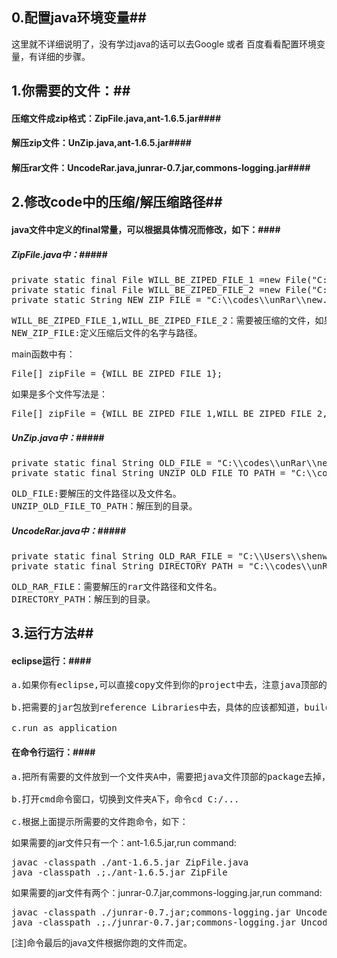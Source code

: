 ## 0.配置java环境变量##
这里就不详细说明了，没有学过java的话可以去Google 或者 百度看看配置环境变量，有详细的步骤。
## 1.你需要的文件：##
#### 压缩文件成zip格式：ZipFile.java,ant-1.6.5.jar####
#### 解压zip文件：UnZip.java,ant-1.6.5.jar####
#### 解压rar文件：UncodeRar.java,junrar-0.7.jar,commons-logging.jar####
## 2.修改code中的压缩/解压缩路径##
#### java文件中定义的final常量，可以根据具体情况而修改，如下：####
##### ZipFile.java中：#####
<pre>
private static final File WILL_BE_ZIPED_FILE_1 =new File("C:\\Users\\shenw1\\Downloads\\201605017.rar");
private static final File WILL_BE_ZIPED_FILE_2 =new File("C:\\Users\\shenw1\\Downloads\\201605018.rar");
private static String NEW_ZIP_FILE = "C:\\codes\\unRar\\new.zip";
</pre>
<pre>
WILL_BE_ZIPED_FILE_1,WILL_BE_ZIPED_FILE_2：需要被压缩的文件，如果只有一个，写一个就行，有多个可以再加。
NEW_ZIP_FILE:定义压缩后文件的名字与路径。
</pre>
main函数中有：
<pre>
File[] zipFile = {WILL_BE_ZIPED_FILE_1};
</pre>
如果是多个文件写法是：
<pre>
File[] zipFile = {WILL_BE_ZIPED_FILE_1,WILL_BE_ZIPED_FILE_2,WILL_BE_ZIPED_FILE_3,...};
</pre>
##### UnZip.java中：#####
<pre>
private static final String OLD_FILE = "C:\\codes\\unRar\\new.zip";
private static final String UNZIP_OLD_FILE_TO_PATH = "C:\\codes\\unRar\\test\\";
</pre>
<pre>
OLD_FILE:要解压的文件路径以及文件名。
UNZIP_OLD_FILE_TO_PATH：解压到的目录。
</pre>
##### UncodeRar.java中：#####
<pre>
private static final String OLD_RAR_FILE = "C:\\Users\\shenw1\\Downloads\\201605017.rar";
private static final String DIRECTORY_PATH = "C:\\codes\\unRar";
</pre>
<pre>
OLD_RAR_FILE：需要解压的rar文件路径和文件名。
DIRECTORY_PATH：解压到的目录。
</pre>
## 3.运行方法##
#### eclipse运行：####
<pre>
a.如果你有eclipse,可以直接copy文件到你的project中去，注意java顶部的package哦。<br/>
b.把需要的jar包放到reference Libraries中去，具体的应该都知道，build path->...<br/>
c.run as application
</pre>
#### 在命令行运行：####
<pre>
a.把所有需要的文件放到一个文件夹A中，需要把java文件顶部的package去掉，不然会出错。<br/>
b.打开cmd命令窗口，切换到文件夹A下，命令cd C:/...<br/>
c.根据上面提示所需要的文件跑命令，如下：
</pre>
如果需要的jar文件只有一个：ant-1.6.5.jar,run command:
<pre>
javac -classpath ./ant-1.6.5.jar ZipFile.java
java -classpath .;./ant-1.6.5.jar ZipFile
</pre>
如果需要的jar文件有两个：junrar-0.7.jar,commons-logging.jar,run command:
<pre>
javac -classpath ./junrar-0.7.jar;commons-logging.jar UncodeRar.java
java -classpath .;./junrar-0.7.jar;commons-logging.jar UncodeRar
</pre>
[注]命令最后的java文件根据你跑的文件而定。
